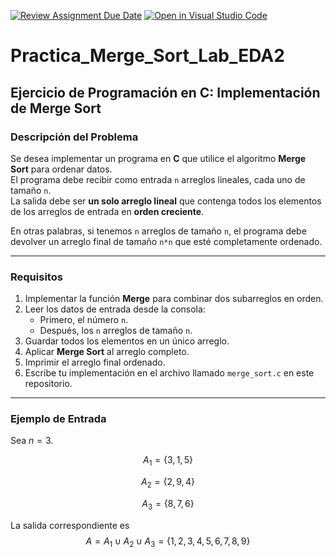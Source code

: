 [![Review Assignment Due Date](https://classroom.github.com/assets/deadline-readme-button-22041afd0340ce965d47ae6ef1cefeee28c7c493a6346c4f15d667ab976d596c.svg)](https://classroom.github.com/a/Pg8qDOLy)
[![Open in Visual Studio Code](https://classroom.github.com/assets/open-in-vscode-2e0aaae1b6195c2367325f4f02e2d04e9abb55f0b24a779b69b11b9e10269abc.svg)](https://classroom.github.com/online_ide?assignment_repo_id=20214939&assignment_repo_type=AssignmentRepo)
# Practica_Merge_Sort_Lab_EDA2

## Ejercicio de Programación en C: Implementación de Merge Sort

### Descripción del Problema
Se desea implementar un programa en **C** que utilice el algoritmo **Merge Sort** para ordenar datos.  
El programa debe recibir como entrada `n` arreglos lineales, cada uno de tamaño `n`.  
La salida debe ser **un solo arreglo lineal** que contenga todos los elementos de los arreglos de entrada en **orden creciente**.

En otras palabras, si tenemos `n` arreglos de tamaño `n`, el programa debe devolver un arreglo final de tamaño `n*n` que esté completamente ordenado.

---

### Requisitos
1. Implementar la función **Merge** para combinar dos subarreglos en orden.
2. Leer los datos de entrada desde la consola:
   - Primero, el número `n`.
   - Después, los `n` arreglos de tamaño `n`.
3. Guardar todos los elementos en un único arreglo.
4. Aplicar **Merge Sort** al arreglo completo.
5. Imprimir el arreglo final ordenado.
6. Escribe tu implementación en el archivo llamado `merge_sort.c` en este repositorio.

---

### Ejemplo de Entrada
Sea $n = 3$.

$$A_1 = \{ 3, 1, 5 \}$$

$$A_2 = \{ 2, 9, 4 \}$$

$$A_3 = \{ 8, 7, 6 \}$$

La salida correspondiente es $$A = A_1 \cup A_2 \cup A_3 = \{ 1, 2, 3, 4, 5, 6, 7, 8, 9 \}$$
